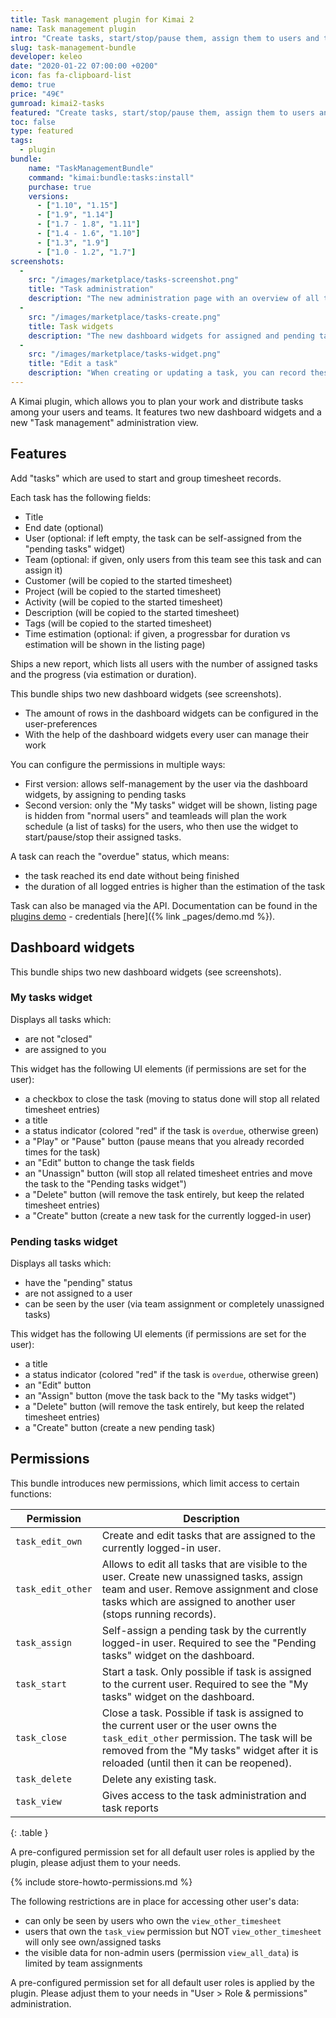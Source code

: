 ```yaml
---
title: Task management plugin for Kimai 2
name: Task management plugin
intro: "Create tasks, start/stop/pause them, assign them to users and teams and record times - a todo-list management plugin for Kimai 2 that adds two new dashboard widgets"
slug: task-management-bundle
developer: keleo
date: "2020-01-22 07:00:00 +0200"
icon: fas fa-clipboard-list
demo: true 
price: "49€"
gumroad: kimai2-tasks
featured: "Create tasks, start/stop/pause them, assign them to users and teams - a todo-list management plugin that is connected to your time-tracker and adds two new dashboard widgets" 
toc: false
type: featured
tags:
  - plugin
bundle:
    name: "TaskManagementBundle"
    command: "kimai:bundle:tasks:install"
    purchase: true
    versions:
      - ["1.10", "1.15"]
      - ["1.9", "1.14"]
      - ["1.7 - 1.8", "1.11"]
      - ["1.4 - 1.6", "1.10"]
      - ["1.3", "1.9"]
      - ["1.0 - 1.2", "1.7"]
screenshots:
  - 
    src: "/images/marketplace/tasks-screenshot.png"
    title: "Task administration"
    description: "The new administration page with an overview of all tasks with tracked times, status and assignments"
  - 
    src: "/images/marketplace/tasks-create.png"
    title: Task widgets
    description: "The new dashboard widgets for assigned and pending tasks"
  - 
    src: "/images/marketplace/tasks-widget.png"
    title: "Edit a task"
    description: "When creating or updating a task, you can record these fields"
---
```


A Kimai plugin, which allows you to plan your work and distribute tasks among your users and teams.
It features two new dashboard widgets and a new "Task management" administration view.

## Features

Add "tasks" which are used to start and group timesheet records.

Each task has the following fields:
  - Title
  - End date (optional)
  - User (optional: if left empty, the task can be self-assigned from the "pending tasks" widget)
  - Team (optional: if given, only users from this team see this task and can assign it)
  - Customer (will be copied to the started timesheet)
  - Project (will be copied to the started timesheet)
  - Activity (will be copied to the started timesheet)
  - Description (will be copied to the started timesheet)
  - Tags (will be copied to the started timesheet)
  - Time estimation (optional: if given, a progressbar for duration vs estimation will be shown in the listing page)

Ships a new report, which lists all users with the number of assigned tasks and the progress (via estimation or duration).

This bundle ships two new dashboard widgets (see screenshots).
  - The amount of rows in the dashboard widgets can be configured in the user-preferences
  - With the help of the dashboard widgets every user can manage their work 
   
You can configure the permissions in multiple ways:
  - First version: allows self-management by the user via the dashboard widgets, by assigning to pending tasks
  - Second version: only the "My tasks" widget will be shown, listing page is hidden from "normal users" and teamleads will 
  plan the work schedule (a list of tasks) for the users, who then use the widget to start/pause/stop their assigned tasks. 

A task can reach the "overdue" status, which means:
- the task reached its end date without being finished
- the duration of all logged entries is higher than the estimation of the task  

Task can also be managed via the API. Documentation can be found in the [plugins demo](https://demo-plugins.kimai.org/api/doc) - credentials [here]({% link _pages/demo.md %}). 

## Dashboard widgets

This bundle ships two new dashboard widgets (see screenshots).

### My tasks widget

Displays all tasks which:
  - are not "closed"
  - are assigned to you

This widget has the following UI elements (if permissions are set for the user):
  - a checkbox to close the task (moving to status done will stop all related timesheet entries)
  - a title 
  - a status indicator (colored "red" if the task is `overdue`, otherwise green) 
  - a "Play" or "Pause" button (pause means that you already recorded times for the task) 
  - an "Edit" button to change the task fields
  - an "Unassign" button (will stop all related timesheet entries and move the task to the "Pending tasks widget")
  - a "Delete" button (will remove the task entirely, but keep the related timesheet entries)
  - a "Create" button (create a new task for the currently logged-in user)      

### Pending tasks widget

Displays all tasks which:
  - have the "pending" status
  - are not assigned to a user
  - can be seen by the user (via team assignment or completely unassigned tasks)
 
This widget has the following UI elements (if permissions are set for the user):
  - a title 
  - a status indicator (colored "red" if the task is `overdue`, otherwise green) 
  - an "Edit" button
  - an "Assign" button (move the task back to the "My tasks widget")
  - a "Delete" button (will remove the task entirely, but keep the related timesheet entries)
  - a "Create" button (create a new pending task)   

## Permissions

This bundle introduces new permissions, which limit access to certain functions:

| Permission        | Description |
|---                |--- |
| `task_edit_own`   | Create and edit tasks that are assigned to the currently logged-in user. |
| `task_edit_other` | Allows to edit all tasks that are visible to the user. Create new unassigned tasks, assign team and user. Remove assignment and close tasks which are assigned to another user (stops running records). |
| `task_assign`     | Self-assign a pending task by the currently logged-in user. Required to see the "Pending tasks" widget on the dashboard. |
| `task_start`      | Start a task. Only possible if task is assigned to the current user. Required to see the "My tasks" widget on the dashboard. |
| `task_close`      | Close a task. Possible if task is assigned to the current user or the user owns the `task_edit_other` permission. The task will be removed from the "My tasks" widget after it is reloaded (until then it can be reopened). |
| `task_delete`     | Delete any existing task. |
| `task_view`       | Gives access to the task administration and task reports |
{: .table }

A pre-configured permission set for all default user roles is applied by the plugin, please adjust them to your needs.
 
{% include store-howto-permissions.md %}

The following restrictions are in place for accessing other user's data:
 - can only be seen by users who own the `view_other_timesheet` 
 - users that own the `task_view` permission but NOT `view_other_timesheet` will only see own/assigned tasks
 - the visible data for non-admin users (permission `view_all_data`) is limited by team assignments 

A pre-configured permission set for all default user roles is applied by the plugin. 
Please adjust them to your needs in "User > Role & permissions" administration. 
